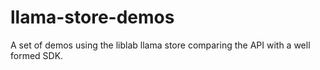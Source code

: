 # llama-store-demos
A set of demos using the liblab llama store comparing the API with a well formed SDK.
